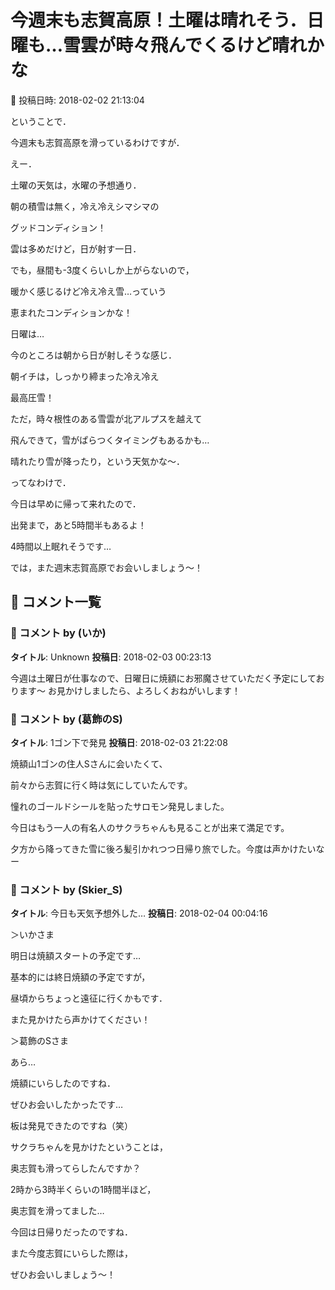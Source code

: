 # 今週末も志賀高原！土曜は晴れそう．日曜も…雪雲が時々飛んでくるけど晴れかな

📅 投稿日時: 2018-02-02 21:13:04

ということで．


今週末も志賀高原を滑っているわけですが．





えー．


土曜の天気は，水曜の予想通り．


朝の積雪は無く，冷え冷えシマシマの


グッドコンディション！


雲は多めだけど，日が射す一日．


でも，昼間も-3度くらいしか上がらないので，


暖かく感じるけど冷え冷え雪…っていう


恵まれたコンディションかな！





日曜は…


今のところは朝から日が射しそうな感じ．


朝イチは，しっかり締まった冷え冷え


最高圧雪！


ただ，時々根性のある雪雲が北アルプスを越えて


飛んできて，雪がぱらつくタイミングもあるかも…


晴れたり雪が降ったり，という天気かな～．





ってなわけで．


今日は早めに帰って来れたので．


出発まで，あと5時間半もあるよ！





4時間以上眠れそうです…


では，また週末志賀高原でお会いしましょう～！

## 💬 コメント一覧

### 💬 コメント by (いか)
**タイトル**: Unknown
**投稿日**: 2018-02-03 00:23:13

今週は土曜日が仕事なので、日曜日に焼額にお邪魔させていただく予定にしております〜 お見かけしましたら、よろしくおねがいします！

### 💬 コメント by (葛飾のS)
**タイトル**: 1ゴン下で発見
**投稿日**: 2018-02-03 21:22:08

焼額山1ゴンの住人Sさんに会いたくて、

前々から志賀に行く時は気にしていたんです。

憧れのゴールドシールを貼ったサロモン発見しました。

今日はもう一人の有名人のサクラちゃんも見ることが出来て満足です。

夕方から降ってきた雪に後ろ髪引かれつつ日帰り旅でした。今度は声かけたいなー

### 💬 コメント by (Skier_S)
**タイトル**: 今日も天気予想外した…
**投稿日**: 2018-02-04 00:04:16

＞いかさま

明日は焼額スタートの予定です…

基本的には終日焼額の予定ですが，

昼頃からちょっと遠征に行くかもです．

また見かけたら声かけてください！



＞葛飾のSさま

あら…

焼額にいらしたのですね．

ぜひお会いしたかったです…

板は発見できたのですね（笑）

サクラちゃんを見かけたということは，

奥志賀も滑ってらしたんですか？

2時から3時半くらいの1時間半ほど，

奥志賀を滑ってました…

今回は日帰りだったのですね．

また今度志賀にいらした際は，

ぜひお会いしましょう～！

